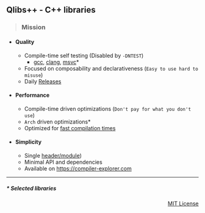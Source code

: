 ## Qlibs++ - C++ libraries

> ### Mission

- #### Quality

  - Compile-time self testing (Disabled by `-DNTEST`)
    - [gcc](https://gcc.gnu.org), [clang](https://clang.llvm.org), [msvc](https://visualstudio.microsoft.com/vs/features/cplusplus)\*
  - Focused on composability and declarativeness (`Easy to use hard to misuse`)
  - Daily [Releases](https://github.com/qlibs/qlibs/releases)

- #### Performance

  - Compile-time driven optimizations (`Don't pay for what you don't use`)
  - `Arch` driven optimizations\*
  - Optimized for [fast compilation times](https://qlibs.github.io/mp/)

- #### Simplicity

  - Single [header/module](https://github.com/qlibs/qlibs#faq))
  - Minimal API and dependencies
  - Available on https://compiler-explorer.com

---

##### \* Selected libraries
<p align="right">
<a href="https://opensource.org/license/mit">MIT License</a>
</p>
